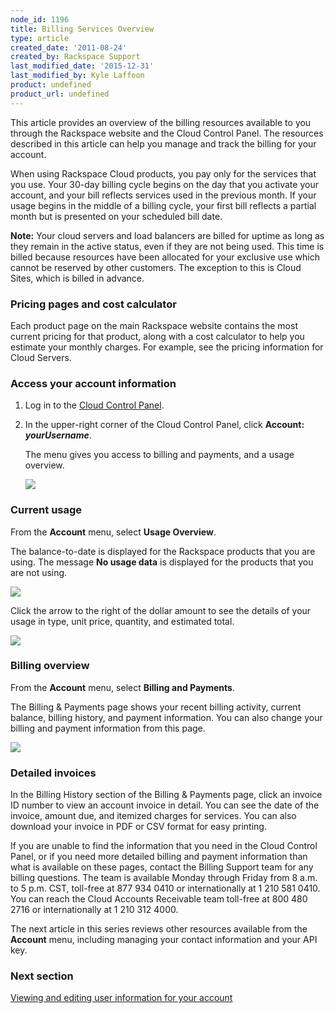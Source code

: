 ```yaml
---
node_id: 1196
title: Billing Services Overview
type: article
created_date: '2011-08-24'
created_by: Rackspace Support
last_modified_date: '2015-12-31'
last_modified_by: Kyle Laffoon
product: undefined
product_url: undefined
---
```


This article provides an overview of the billing resources available to you through the Rackspace website and the Cloud Control Panel. The resources described in this article can help you manage and track the billing for your account.

When using Rackspace Cloud products, you pay only for the services that you use. Your 30-day billing cycle begins on the day that you activate your account, and your bill reflects services used in the previous month. If your usage begins in the middle of a billing cycle, your first bill reflects a partial month but is presented on your scheduled bill date.

**Note:** Your cloud servers and load balancers are billed for uptime as long as they remain in the active status, even if they are not being used. This time is billed because resources have been allocated for your exclusive use which cannot be reserved by other customers. The exception to this is Cloud Sites, which is billed in advance.

### Pricing pages and cost calculator

Each product page on the main Rackspace website contains the most current pricing for that product, along with a cost calculator to help you estimate your monthly charges. For example, see the pricing information for Cloud Servers.

### Access your account information

1. Log in to the [Cloud Control Panel](http://www.rackspace.com/cloud/servers/pricing/).

2. In the upper-right corner of the Cloud Control Panel, click **Account:** ***yourUsername***.

    The menu gives you access to billing and payments, and a usage overview.

    ![](https://8026b2e3760e2433679c-fffceaebb8c6ee053c935e8915a3fbe7.ssl.cf2.rackcdn.com/field/image/Untitled_0.png)

### Current usage

From the **Account** menu, select **Usage Overview**.

The balance-to-date is displayed for the Rackspace products that you are using. The message **No usage data** is displayed for the products that you are not using.

![](https://8026b2e3760e2433679c-fffceaebb8c6ee053c935e8915a3fbe7.ssl.cf2.rackcdn.com/field/image/Screen%20Shot%202015-01-12%20at%209.43.59%20PM_0.png)

Click the arrow to the right of the dollar amount to see the details of your usage in type, unit price, quantity, and estimated total.

![](https://8026b2e3760e2433679c-fffceaebb8c6ee053c935e8915a3fbe7.ssl.cf2.rackcdn.com/field/image/currentusage.png)

### Billing overview

From the **Account** menu, select **Billing and Payments**.

The Billing & Payments page shows your recent billing activity, current balance, billing history, and payment information. You can also change your billing and payment information from this page.

![](https://8026b2e3760e2433679c-fffceaebb8c6ee053c935e8915a3fbe7.ssl.cf2.rackcdn.com/field/image/billingpmts2.png)


### Detailed invoices

In the Billing History section of the Billing & Payments page, click an invoice ID number to view an account invoice in detail. You can see the date of the invoice, amount due, and itemized charges for services. You can also download your invoice in PDF or CSV format for easy printing.

If you are unable to find the information that you need in the Cloud Control Panel, or if you need more detailed billing and payment information than what is available on these pages, contact the Billing Support team for any billing questions. The team is available Monday through Friday from 8 a.m. to 5 p.m. CST, toll-free at 877 934 0410 or internationally at 1 210 581 0410. You can reach the Cloud Accounts Receivable team toll-free at 800 480 2716 or internationally at 1 210 312 4000.

The next article in this series reviews other resources available from the **Account** menu, including managing your contact information and your API key.

### Next section
[Viewing and editing user information for your account ](/how-to/viewing-and-editing-user-information-for-your-account)
